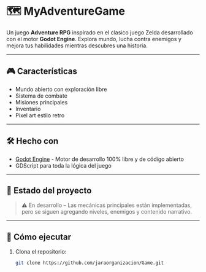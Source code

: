 # 🗺️ MyAdventureGame

Un juego **Adventure RPG** inspirado en el clasico juego Zelda desarrollado con el motor **Godot Engine**. Explora mundo, lucha contra enemigos y mejora tus habilidades mientras descubres una historia.

---

## 🎮 Características

- Mundo abierto con exploración libre
- Sistema de combate
- Misiones principales
- Inventario
- Pixel art estilo retro

---

## 🛠️ Hecho con

- [Godot Engine](https://godotengine.org/) - Motor de desarrollo 100% libre y de código abierto
- GDScript para toda la lógica del juego

---

## 🚧 Estado del proyecto

> ⚠️ En desarrollo – Las mecánicas principales están implementadas, pero se siguen agregando niveles, enemigos y contenido narrativo.

---

## 📁 Cómo ejecutar

1. Clona el repositorio:
   ```bash
   git clone https://github.com/jaraorganizacion/Game.git
